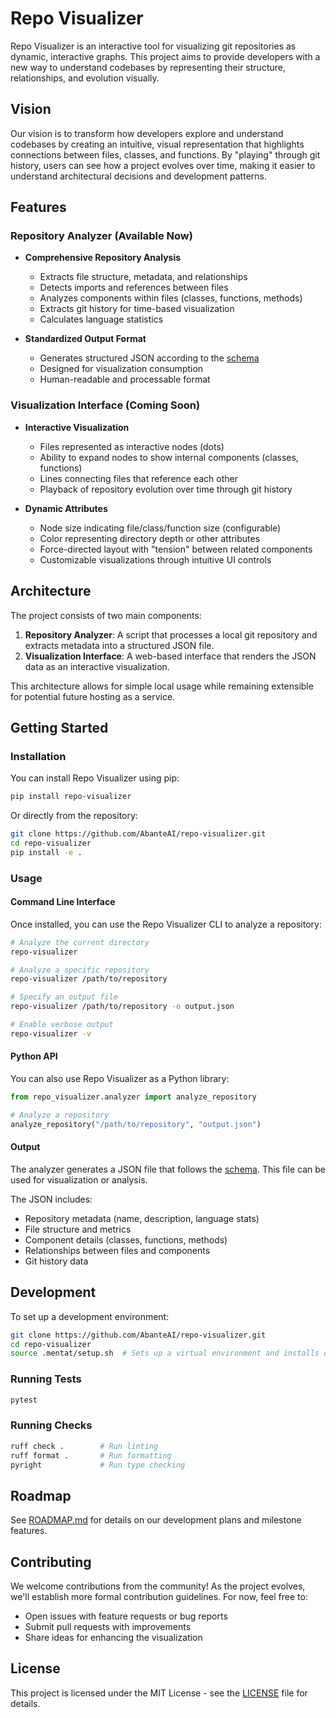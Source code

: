 # Repo Visualizer

Repo Visualizer is an interactive tool for visualizing git repositories as dynamic, interactive graphs. This project aims to provide developers with a new way to understand codebases by representing their structure, relationships, and evolution visually.

## Vision

Our vision is to transform how developers explore and understand codebases by creating an intuitive, visual representation that highlights connections between files, classes, and functions. By "playing" through git history, users can see how a project evolves over time, making it easier to understand architectural decisions and development patterns.

## Features

### Repository Analyzer (Available Now)

- **Comprehensive Repository Analysis**
  - Extracts file structure, metadata, and relationships
  - Detects imports and references between files
  - Analyzes components within files (classes, functions, methods)
  - Extracts git history for time-based visualization
  - Calculates language statistics

- **Standardized Output Format**
  - Generates structured JSON according to the [schema](docs/SCHEMA.md)
  - Designed for visualization consumption
  - Human-readable and processable format

### Visualization Interface (Coming Soon)

- **Interactive Visualization**
  - Files represented as interactive nodes (dots)
  - Ability to expand nodes to show internal components (classes, functions)
  - Lines connecting files that reference each other
  - Playback of repository evolution over time through git history

- **Dynamic Attributes**
  - Node size indicating file/class/function size (configurable)
  - Color representing directory depth or other attributes
  - Force-directed layout with "tension" between related components
  - Customizable visualizations through intuitive UI controls

## Architecture

The project consists of two main components:

1. **Repository Analyzer**: A script that processes a local git repository and extracts metadata into a structured JSON file.
2. **Visualization Interface**: A web-based interface that renders the JSON data as an interactive visualization.

This architecture allows for simple local usage while remaining extensible for potential future hosting as a service.

## Getting Started

### Installation

You can install Repo Visualizer using pip:

```bash
pip install repo-visualizer
```

Or directly from the repository:

```bash
git clone https://github.com/AbanteAI/repo-visualizer.git
cd repo-visualizer
pip install -e .
```

### Usage

#### Command Line Interface

Once installed, you can use the Repo Visualizer CLI to analyze a repository:

```bash
# Analyze the current directory
repo-visualizer

# Analyze a specific repository
repo-visualizer /path/to/repository

# Specify an output file
repo-visualizer /path/to/repository -o output.json

# Enable verbose output
repo-visualizer -v
```

#### Python API

You can also use Repo Visualizer as a Python library:

```python
from repo_visualizer.analyzer import analyze_repository

# Analyze a repository
analyze_repository("/path/to/repository", "output.json")
```

#### Output

The analyzer generates a JSON file that follows the [schema](docs/SCHEMA.md). This file can be used for visualization or analysis.

The JSON includes:
- Repository metadata (name, description, language stats)
- File structure and metrics
- Component details (classes, functions, methods)
- Relationships between files and components
- Git history data

## Development

To set up a development environment:

```bash
git clone https://github.com/AbanteAI/repo-visualizer.git
cd repo-visualizer
source .mentat/setup.sh  # Sets up a virtual environment and installs dependencies
```

### Running Tests

```bash
pytest
```

### Running Checks

```bash
ruff check .        # Run linting
ruff format .       # Run formatting
pyright             # Run type checking
```

## Roadmap

See [ROADMAP.md](ROADMAP.md) for details on our development plans and milestone features.

## Contributing

We welcome contributions from the community! As the project evolves, we'll establish more formal contribution guidelines. For now, feel free to:
- Open issues with feature requests or bug reports
- Submit pull requests with improvements
- Share ideas for enhancing the visualization

## License

This project is licensed under the MIT License - see the [LICENSE](LICENSE) file for details.